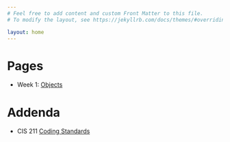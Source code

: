 ```yaml
---
# Feel free to add content and custom Front Matter to this file.
# To modify the layout, see https://jekyllrb.com/docs/themes/#overriding-theme-defaults

layout: home
---
```


# Pages

* Week 1: [Objects](chapters/01_1_Objects.html)

# Addenda

* CIS 211 [Coding Standards](reference/CodingStandards.html)


